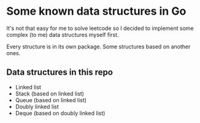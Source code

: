 # Some known data structures in Go

It's not that easy for me to solve leetcode so I decided to implement some complex (to me) data structures myself first.

Every structure is in its own package. Some structures based on another ones. 

## Data structures in this repo

- Linked list  
- Stack (based on linked list)  
- Queue (based on linked list)  
- Doubly linked list
- Deque (based on doubly linked list)